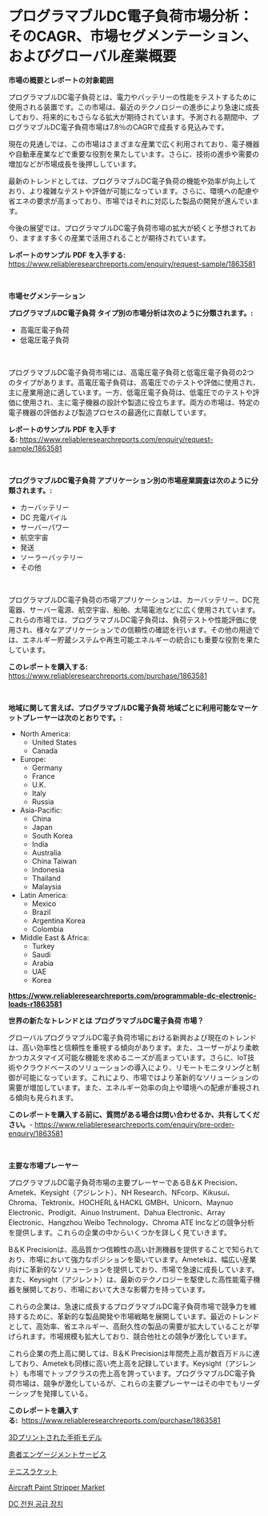 <p><h1>プログラマブルDC電子負荷市場分析：そのCAGR、市場セグメンテーション、およびグローバル産業概要</h1></p><p><strong>市場の概要とレポートの対象範囲</strong></p>
<p><p>プログラマブルDC電子負荷とは、電力やバッテリーの性能をテストするために使用される装置です。この市場は、最近のテクノロジーの進歩により急速に成長しており、将来的にもさらなる拡大が期待されています。予測される期間中、プログラマブルDC電子負荷市場は7.8％のCAGRで成長する見込みです。</p><p>現在の見通しでは、この市場はさまざまな産業で広く利用されており、電子機器や自動車産業などで重要な役割を果たしています。さらに、技術の進歩や需要の増加などが市場成長を後押ししています。</p><p>最新のトレンドとしては、プログラマブルDC電子負荷の機能や効率が向上しており、より複雑なテストや評価が可能になっています。さらに、環境への配慮や省エネの要求が高まっており、市場ではそれに対応した製品の開発が進んでいます。</p><p>今後の展望では、プログラマブルDC電子負荷市場の拡大が続くと予想されており、ますます多くの産業で活用されることが期待されています。</p></p>
<p><strong>レポートのサンプル PDF を入手する:</strong> <a href="https://www.reliableresearchreports.com/enquiry/request-sample/1863581">https://www.reliableresearchreports.com/enquiry/request-sample/1863581</a></p>
<p>&nbsp;</p>
<p><strong>市場セグメンテーション</strong></p>
<p><strong>プログラマブルDC電子負荷 タイプ別の市場分析は次のように分類されます。:</strong></p>
<p><ul><li>高電圧電子負荷</li><li>低電圧電子負荷</li></ul></p>
<p>&nbsp;</p>
<p><p>プログラマブルDC電子負荷市場には、高電圧電子負荷と低電圧電子負荷の2つのタイプがあります。高電圧電子負荷は、高電圧でのテストや評価に使用され、主に産業用途に適しています。一方、低電圧電子負荷は、低電圧でのテストや評価に使用され、主に電子機器の設計や製造に役立ちます。両方の市場は、特定の電子機器の評価および製造プロセスの最適化に貢献しています。</p></p>
<p><strong>レポートのサンプル PDF を入手する:</strong>&nbsp;<a href="https://www.reliableresearchreports.com/enquiry/request-sample/1863581">https://www.reliableresearchreports.com/enquiry/request-sample/1863581</a></p>
<p>&nbsp;</p>
<p><strong> プログラマブルDC電子負荷 アプリケーション別の市場産業調査は次のように分類されます。:</strong></p>
<p><ul><li>カーバッテリー</li><li>DC 充電パイル</li><li>サーバーパワー</li><li>航空宇宙</li><li>発送</li><li>ソーラーバッテリー</li><li>その他</li></ul></p>
<p>&nbsp;</p>
<p><p>プログラマブルDC電子負荷の市場アプリケーションは、カーバッテリー、DC充電器、サーバー電源、航空宇宙、船舶、太陽電池などに広く使用されています。これらの市場では、プログラマブルDC電子負荷は、負荷テストや性能評価に使用され、様々なアプリケーションでの信頼性の確認を行います。その他の用途では、エネルギー貯蔵システムや再生可能エネルギーの統合にも重要な役割を果たしています。</p></p>
<p><strong>このレポートを購入する:</strong>&nbsp; <a href="https://www.reliableresearchreports.com/purchase/1863581">https://www.reliableresearchreports.com/purchase/1863581</a></p>
<p>&nbsp;</p>
<p><strong>地域に関して言えば、プログラマブルDC電子負荷 地域ごとに利用可能なマーケットプレーヤーは次のとおりです。:</strong></p>
<p><ul>
    <li>
        North America:
        <ul>
            <li>United States</li>
            <li>Canada</li>
        </ul>
    </li>
    <li>
        Europe:
        <ul>
            <li>Germany</li>
            <li>France</li>
            <li>U.K.</li>
            <li>Italy</li>
            <li>Russia</li>
        </ul>
    </li>
    <li>
        Asia-Pacific:
        <ul>
            <li>China</li>
            <li>Japan</li>
            <li>South Korea</li>
            <li>India</li>
            <li>Australia</li>
            <li>China Taiwan</li>
            <li>Indonesia</li>
            <li>Thailand</li>
            <li>Malaysia</li>
        </ul>
    </li>
    <li>
        Latin America:
        <ul>
            <li>Mexico</li>
            <li>Brazil</li>
            <li>Argentina Korea</li>
            <li>Colombia</li>
        </ul>
    </li>
    <li>
        Middle East & Africa:
        <ul>
            <li>Turkey</li>
            <li>Saudi</li>
            <li>Arabia</li>
            <li>UAE</li>
            <li>Korea</li>
        </ul>
    </li>
    </ul></p>
<p><strong><a href="https://www.reliableresearchreports.com/programmable-dc-electronic-loads-r1863581">https://www.reliableresearchreports.com/programmable-dc-electronic-loads-r1863581</a></strong>&nbsp;</p>
<p><strong>世界の新たなトレンドとは プログラマブルDC電子負荷 市場？</strong></p>
<p><p>グローバルプログラマブルDC電子負荷市場における新興および現在のトレンドは、高い効率性と信頼性を重視する傾向があります。また、ユーザーがより柔軟かつカスタマイズ可能な機能を求めるニーズが高まっています。さらに、IoT技術やクラウドベースのソリューションの導入により、リモートモニタリングと制御が可能になっています。これにより、市場ではより革新的なソリューションの需要が増加しています。また、エネルギー効率の向上や環境への配慮が重視される傾向も見られます。</p></p>
<p><strong>このレポートを購入する前に、質問がある場合は問い合わせるか、共有してください。</strong>- <a href="https://www.reliableresearchreports.com/enquiry/pre-order-enquiry/1863581">https://www.reliableresearchreports.com/enquiry/pre-order-enquiry/1863581</a></p>
<p>&nbsp;</p>
<p><strong>主要な市場プレーヤー</strong></p>
<p><p>プログラマブルDC電子負荷市場の主要プレーヤーであるB＆K Precision、Ametek、Keysight（アジレント）、NH Research、NFcorp、Kikusui、Chroma、Tektronix、HOCHERL＆HACKL GMBH、Unicorn、Maynuo Electronic、Prodigit、Ainuo Instrument、Dahua Electronic、Array Electronic、Hangzhou Weibo Technology、Chroma ATE Incなどの競争分析を提供します。これらの企業の中からいくつかを詳しく見ていきます。</p><p>B＆K Precisionは、高品質かつ信頼性の高い計測機器を提供することで知られており、市場において強力なポジションを築いています。Ametekは、幅広い産業向けに革新的なソリューションを提供しており、市場で急速に成長しています。また、Keysight（アジレント）は、最新のテクノロジーを駆使した高性能電子機器を展開しており、市場において大きな影響力を持っています。</p><p>これらの企業は、急速に成長するプログラマブルDC電子負荷市場で競争力を維持するために、革新的な製品開発や市場戦略を展開しています。最近のトレンドとして、高効率、省エネルギー、高耐久性の製品の需要が拡大していることが挙げられます。市場規模も拡大しており、競合他社との競争が激化しています。</p><p>これら企業の売上高に関しては、B＆K Precisionは年間売上高が数百万ドルに達しており、Ametekも同様に高い売上高を記録しています。Keysight（アジレント）も市場でトップクラスの売上高を誇っています。プログラマブルDC電子負荷市場は、競争が激化しているが、これらの主要プレーヤーはその中でもリーダーシップを発揮している。</p></p>
<p><strong>このレポートを購入する:</strong>&nbsp;&nbsp;<a href="https://www.reliableresearchreports.com/purchase/1863581">https://www.reliableresearchreports.com/purchase/1863581</a></p>
<p><p><a href="https://github.com/CloydAbbott2023/Market-Research-Report-List-1/blob/main/563575332661.md">3Dプリントされた手術モデル</a></p><p><a href="https://github.com/AaronVargas43/Market-Research-Report-List-1/blob/main/887707932660.md">患者エンゲージメントサービス</a></p><p><a href="https://medium.com/@jacksonwiza1924/%E3%83%86%E3%83%8B%E3%82%B9%E3%83%A9%E3%82%B1%E3%83%83%E3%83%88%E5%B8%82%E5%A0%B4-%E3%82%BF%E3%82%A4%E3%83%97-%E3%82%A2%E3%83%97%E3%83%AA%E3%82%B1%E3%83%BC%E3%82%B7%E3%83%A7%E3%83%B3-%E5%9C%B0%E7%90%86%E3%81%AB%E3%82%88%E3%82%8B%E5%8C%85%E6%8B%AC%E7%9A%84%E3%81%AA%E8%A9%95%E4%BE%A1-64fd2a2774ff">テニスラケット</a></p><p><a href="https://issuu.com/reportprime-2/docs/aircraft-paint-stripper-market-size-2030.pptx">Aircraft Paint Stripper Market</a></p><p><a href="https://github.com/Howaoole34545/Market-Research-Report-List-1/blob/main/294817029689.md">DC 전원 공급 장치</a></p></p>